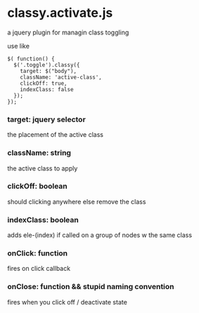# classy.activate.js
a jquery plugin for managin class toggling


use like  

```
$( function() {  
  $('.toggle').classy({
    target: $("body"),
    className: 'active-class',
    clickOff: true,
    indexClass: false
  });
});
```


### target: jquery selector
the placement of the active class

### className: string
the active class to apply

### clickOff: boolean
should clicking anywhere else remove the class

### indexClass: boolean
adds ele-(index) if called on a group of nodes w the same class

### onClick: function
fires on click callback

### onClose: function && stupid naming convention
fires when you click off / deactivate state
